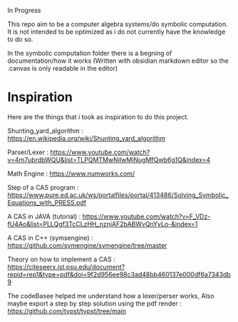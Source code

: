 In Progress

This repo aim to be a computer algebra systems/do symbolic computation.
It is not intended to be optimized as i do not currently have the knowledge to do so.

In the symbolic computation folder there is a begning of documentation/how it works (Written with obsidian markdown editor so the .canvas is only readable in the editor)

# Inspiration
Here are the things that i took as inspiration to do this project.

Shunting_yard_algorithm : <https://en.wikipedia.org/wiki/Shunting_yard_algorithm>

Parser/Lexer : <https://www.youtube.com/watch?v=4m7ubrdbWQU&list=TLPQMTMwNjIwMjNugMfQwb6g1Q&index=4>

Math Engine : <https://www.numworks.com/>

Step of a CAS program : <https://www.pure.ed.ac.uk/ws/portalfiles/portal/413486/Solving_Symbolic_Equations_with_PRESS.pdf>

A CAS in JAVA (tutorial) : <https://www.youtube.com/watch?v=F_VDz-fU4Ao&list=PLLQgf3TcCLzHH_nznjAF2bABWvQnYyLo-&index=1>

A CAS in C++ (symsengine) : <https://github.com/symengine/symengine/tree/master>

Theory on how to implement a CAS : <https://citeseerx.ist.psu.edu/document?repid=rep1&type=pdf&doi=9f2d956ee98c3ad48bb460137e000df6a7343db9>

The codeBasee helped me understand how a lexer/perser works, Also maybe export a step by step solution using the pdf render : <https://github.com/typst/typst/tree/main>
